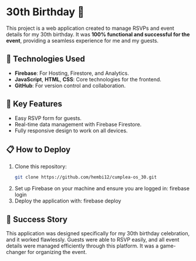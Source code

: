 # 30th Birthday 🎉

This project is a web application created to manage RSVPs and event details for my 30th birthday. It was **100% functional and successful for the event**, providing a seamless experience for me and my guests.

## 🚀 Technologies Used
- **Firebase**: For Hosting, Firestore, and Analytics.
- **JavaScript**, **HTML**, **CSS**: Core technologies for the frontend.
- **GitHub**: For version control and collaboration.

## 🎯 Key Features
- Easy RSVP form for guests.
- Real-time data management with Firebase Firestore.
- Fully responsive design to work on all devices.

## 📋 How to Deploy
1. Clone this repository:
   ```bash
   git clone https://github.com/hembi12/cumplea-os_30.git
2. Set up Firebase on your machine and ensure you are logged in:
firebase login
3. Deploy the application with:
firebase deploy

## 🎉 Success Story
This application was designed specifically for my 30th birthday celebration, and it worked flawlessly. Guests were able to RSVP easily, and all event details were managed efficiently through this platform. It was a game-changer for organizing the event.